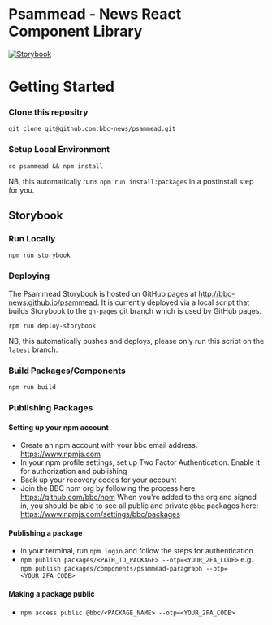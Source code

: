 # Psammead - News React Component Library

[![Storybook](https://github.com/storybooks/press/blob/master/badges/storybook.svg)](http://bbc-news.github.io/psammead)

# Getting Started

### Clone this repositry

```
git clone git@github.com:bbc-news/psammead.git
```

### Setup Local Environment

```
cd psammead && npm install
```

NB, this automatically runs `npm run install:packages` in a postinstall step for you.

## Storybook

### Run Locally
```
npm run storybook
```

### Deploying

The Psammead Storybook is hosted on GitHub pages at http://bbc-news.github.io/psammead. It is currently deployed via a local script that builds Storybook to the `gh-pages` git branch which is used by GitHub pages.

```
rpm run deploy-storybook
```

NB, this automatically pushes and deploys, please only run this script on the `latest` branch.


### Build Packages/Components

```
npm run build
```

### Publishing Packages

#### Setting up your npm account

- Create an npm account with your bbc email address. https://www.npmjs.com
- In your npm profile settings, set up Two Factor Authentication. Enable it for authorization and publishing
- Back up your recovery codes for your account
- Join the BBC npm org by following the process here: https://github.com/bbc/npm When you're added to the org and signed in, you should be able to see all public and private `@bbc` packages here: https://www.npmjs.com/settings/bbc/packages

#### Publishing a package

- In your terminal, run `npm login` and follow the steps for authentication
- `npm publish packages/<PATH_TO_PACKAGE> --otp=<YOUR_2FA_CODE>`
  e.g. `npm publish packages/components/psammead-paragraph --otp=<YOUR_2FA_CODE>`

#### Making a package public

- `npm access public @bbc/<PACKAGE_NAME> --otp=<YOUR_2FA_CODE>`
